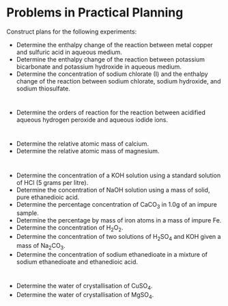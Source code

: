 # Problems in Practical Planning

Construct plans for the following experiments:

* Determine the enthalpy change of the reaction between metal copper and sulfuric acid in aqueous medium.
* Determine the enthalpy change of the reaction between potassium bicarbonate and potassium hydroxide in aqueous medium.
* Determine the concentration of sodium chlorate (I) and the enthalpy change of the reaction between sodium chlorate, sodium hydroxide, and sodium thiosulfate.

#

* Determine the orders of reaction for the reaction between acidified aqueous hydrogen peroxide and aqueous iodide ions.

#

* Determine the relative atomic mass of calcium.
* Determine the relative atomic mass of magnesium.

#

* Determine the concentration of a KOH solution using a standard solution of HCl (5 grams per litre).
* Determine the concentration of NaOH solution using a mass of solid, pure ethanedioic acid.
* Determine the percentage concentration of CaCO<sub>3</sub> in 1.0g of an impure sample.
* Determine the percentage by mass of iron atoms in a mass of impure Fe.
* Determine the concentration of H<sub>2</sub>O<sub>2</sub>.
* Determine the concentration of two solutions of H<sub>2</sub>SO<sub>4</sub> and KOH given a mass of Na<sub>2</sub>CO<sub>3</sub>.
* Determine the concentration of sodium ethanedioate in a mixture of sodium ethanedioate and ethanedioic acid.

#

* Determine the water of crystallisation of CuSO<sub>4</sub>.
* Determine the water of crystallisation of MgSO<sub>4</sub>.
